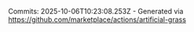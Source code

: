 Commits: 2025-10-06T10:23:08.253Z - Generated via https://github.com/marketplace/actions/artificial-grass
<br>
